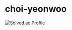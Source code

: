 # choi-yeonwoo
[![Solved.ac Profile](http://mazassumnida.wtf/api/v2/generate_badge?boj=jjangguzi)](https://solved.ac/jjangguzi/)
